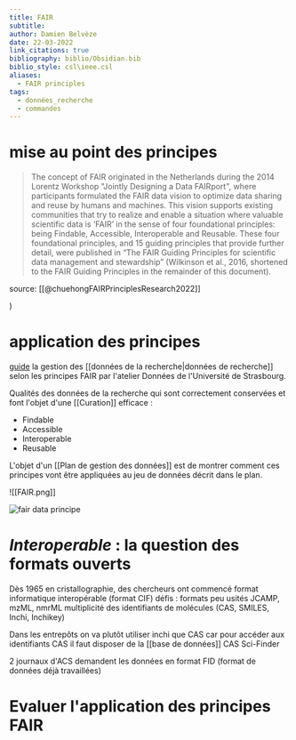```yaml
---
title: FAIR
subtitle: 
author: Damien Belvèze
date: 22-03-2022
link_citations: true
bibliography: biblio/Obsidian.bib
biblio_style: csl\ieee.csl
aliases:
  - FAIR principles
tags:
  - données_recherche
  - commandes
---
```

# mise au point des principes

> The concept of FAIR originated in the Netherlands during the 2014 Lorentz Workshop "Jointly Designing a Data FAIRport", where participants formulated the FAIR data vision to optimize data sharing and reuse by humans and machines. This vision supports existing communities that try to realize and enable a situation where valuable scientific data is ‘FAIR’ in the sense of four foundational principles: being Findable, Accessible, Interoperable and Reusable. These four foundational principles, and 15 guiding principles that provide further detail, were published in “The FAIR Guiding Principles for scientific data management and stewardship” (Wilkinson et al.,  2016, shortened to the FAIR Guiding Principles in the remainder of this document).

source: [[@chuehongFAIRPrinciplesResearch2022]]


)
# application des principes

[guide](https://mi-gt-donnees.pages.math.unistra.fr/guide/00-introduction.html) la gestion des [[données de la recherche|données de recherche]] selon les principes FAIR par l'atelier Données de l'Université de Strasbourg.

Qualités des données de la recherche qui sont correctement conservées et font l'objet d'une [[Curation]] efficace : 

- Findable
- Accessible
- Interoperable
- Reusable

L'objet d'un [[Plan de gestion des données]] est de montrer comment ces principes vont être appliquées au jeu de données décrit dans le plan.

![[FAIR.png]]

![fair data principe](FAIR1.jpg)

# *Interoperable* : la question des formats ouverts

Dès 1965 en cristallographie, des chercheurs ont commencé 
format informatique interopérable (format CIF)
défis : formats peu usités JCAMP, mzML, nmrML
multiplicité des identifiants de molécules (CAS, SMILES, Inchi, Inchikey)

Dans les entrepôts on va plutôt utiliser inchi que CAS car pour accéder aux identifiants CAS il faut disposer de la [[base de données]] CAS Sci-Finder

2 journaux d'ACS demandent les données en format FID (format de données déjà travaillées)

# Evaluer l'application des principes FAIR





